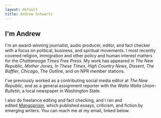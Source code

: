 ```yaml
---
layout: default
title: Andrew Schwartz
---
```



## I'm Andrew

I'm an award-winning journalist, audio producer, editor, and fact checker with a focus on political, business, and spiritual movements. I most recently covered religion, immigration and other policy and human interest matters for the *Chattanooga Times Free Press.* My work has appeared in *The New Republic*, *Mother Jones,* *In These Times*, *High Country News*, *Dissent*, *The Baffler*, *Chicago*, *The Outline*, and on NPR member stations.

I've previously worked as a contributing social media editor at *The New Republic*, and as a general assignment reporter with the *Walla Walla Union-Bulletin,* a local newspaper in Washington State.

I also do freelance editing and fact checking, and I ran and edited *[Mangoprism](https://mangoprism.com/)*, which published essays, criticism, and fiction by emerging writers. You can reach me at my email, linked below.
